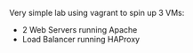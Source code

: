Very simple lab using vagrant to spin up 3 VMs:
- 2 Web Servers running Apache
- Load Balancer running HAProxy

